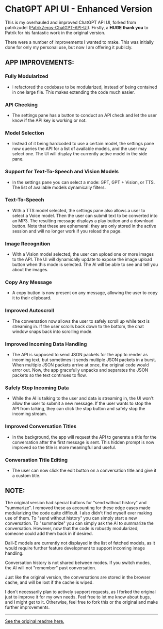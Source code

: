 # ChatGPT API UI - Enhanced Version

This is my overhauled and improved ChatGPT API UI, forked from patrikzudel ([PatrikZeros-ChatGPT-API-UI](https://github.com/patrikzudel/PatrikZeros-ChatGPT-API-UI)). Firstly, a **HUGE thank you** to Patrik for his fantastic work in the original version.

There were a number of improvements I wanted to make. This was initially done for only my personal use, but now I am offering it publicly.

## APP IMPROVEMENTS:

### Fully Modularized
- I refactored the codebase to be modularized, instead of being contained in one large file. This makes extending the code much easier.

### API Checking
- The settings pane has a button to conduct an API check and let the user know if the API key is working or not.

### Model Selection
- Instead of it being hardcoded to use a certain model, the settings pane now queries the API for a list of available models, and the user may select one. The UI will display the currently active model in the side pane.

### Support for Text-To-Speech and Vision Models
- In the settings pane you can select a mode: GPT, GPT + Vision, or TTS. The list of available models dynamically filters.

### Text-To-Speech
- With a TTS model selected, the settings pane also allows a user to select a Voice model. Then the user can submit text to be converted into an MP3. The resulting message displays a play button and a download button. Note that these are ephemeral: they are only stored in the active session and will no longer work if you reload the page.

### Image Recognition
- With a Vision model selected, the user can upload one or more images to the API. The UI will dynamically update to expose the image upload button when this mode is selected. The AI will be able to see and tell you about the images.

### Copy Any Message
- A copy button is now present on any message, allowing the user to copy it to their clipboard.

### Improved Autoscroll
- The conversation now allows the user to safely scroll up while text is streaming in. If the user scrolls back down to the bottom, the chat window snaps back into scrolling mode.

### Improved Incoming Data Handling
- The API is supposed to send JSON packets for the app to render as incoming text, but sometimes it sends multiple JSON packets in a burst. When multiple JSON packets arrive at once, the original code would error out. Now, the app gracefully unpacks and separates the JSON packets so the text continues to flow.

### Safely Stop Incoming Data
- While the AI is talking to the user and data is streaming in, the UI won't allow the user to submit a new message. If the user wants to stop the API from talking, they can click the stop button and safely stop the incoming stream.

### Improved Conversation Titles
- In the background, the app will request the API to generate a title for the conversation after the first message is sent. This hidden prompt is now improved so the title is more meaningful and useful.

### Conversation Title Editing
- The user can now click the edit button on a conversation title and give it a custom title.

## NOTE:

The original version had special buttons for "send without history" and "summarize". I removed these as accounting for these edge cases made modularizing the code quite difficult. I also didn't find myself ever making use of them. To "send without history" you can simply start a new conversation. To "summarize" you can simply ask the AI to summarize the conversation. However, now that the code is robustly modularized, someone could add them back in if desired.

Dall-E models are currently not displayed in the list of fetched models, as it would require further feature development to support incoming image handling.

Conversation history is not shared between modes. If you switch modes, the AI will not "remember" past conversation.

Just like the original version, the conversations are stored in the browser cache, and will be lost if the cache is wiped.

I don't necessarily plan to actively support requests, as I forked the original just to improve it for my own needs. Feel free to let me know about bugs, and I might get to it. Otherwise, feel free to fork this or the original and make further improvements.

***

[See the original readme here.](https://github.com/patrikzudel/PatrikZeros-ChatGPT-API-UI/blob/main/README.md)
